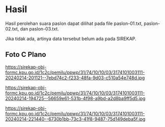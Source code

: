 # Hasil

Hasil perolehan suara paslon dapat dilihat pada file paslon-01.txt, paslon-02.txt, dan paslon-03.txt.

Jika tidak ada, artinya data tersebut belum ada pada SIREKAP.

## Foto C Plano

https://sirekap-obj-formc.kpu.go.id/1c2c/pemilu/ppwp/31/74/10/10/03/3174101003111-20240214-201121--7ebd74c2-f233-48fa-9d03-c510a54e748d.jpg

https://sirekap-obj-formc.kpu.go.id/1c2c/pemilu/ppwp/31/74/10/10/03/3174101003111-20240214-194725--56659e61-531b-4f98-a9bd-a2d8ba9ff5d5.jpg

https://sirekap-obj-formc.kpu.go.id/1c2c/pemilu/ppwp/31/74/10/10/03/3174101003111-20240214-221440--6730b1bb-73c3-41f8-9487-75d149deba5f.jpg
